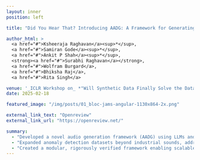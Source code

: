 ```yaml
---
layout: inner
position: left

title: "Did You Hear That? Introducing AADG: A Framework for Generating Benchmark Data in Audio Anomaly Detection"

author_html: >
  <a href="#">Ksheeraja Raghavan</a><sup>*</sup>,
  <a href="#">Samiran Gode</a><sup>*</sup>,
  <a href="#">Ankit P Shah</a><sup>*</sup>,
  <strong><a href="#">Surabhi Raghavan</a></strong>,
  <a href="#">Wolfram Burgard</a>,
  <a href="#">Bhiksha Raj</a>,
  <a href="#">Rita Singh</a>

venue: '_ICLR Workshop on_ *"Will Synthetic Data Finally Solve the Data Access Problem?"*, 2025'
date: 2025-02-18

featured_image: "/img/posts/01_bloc-jams-angular-1130x864-2x.png"

external_link_text: "Openreview"
external_link_url: "https://openreview.net/"

summary:
  - "Developed a novel audio generation framework (AADG) using LLMs and text-to-audio models to simulate realistic scenarios specifically for Audio Anomaly Detection and Localization."
  - "Expanded anomaly detection datasets beyond industrial sounds, addressing diverse real-world environments like telephonic or video-derived audio."
  - "Created a modular, rigorously verified framework enabling scalable and reliable generation of realistic audio data, improving robustness of anomaly detection models against out-of-distribution scenarios."
---
```


